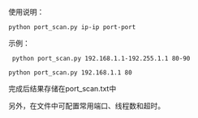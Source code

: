 使用说明：

` python port_scan.py ip-ip port-port `

示例：

` python port_scan.py 192.168.1.1-192.255.1.1 80-90`

` python port_scan.py 192.168.1.1 80 `

完成后结果存储在port_scan.txt中

另外，在文件中可配置常用端口、线程数和超时。